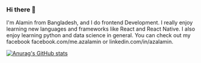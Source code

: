 ### Hi there 👋

I'm Alamin from Bangladesh, and I do frontend Development. I really enjoy learning new languages and frameworks like React and React Native. I also enjoy learning python and data science in general. You can check out my facebook facebook.com/me.azalamin or linkedin.com/in/azalamin.

[![Anurag's GitHub stats](https://github-readme-stats.vercel.app/api?username=azalamin)](https://github.com/anuraghazra/github-readme-stats)
